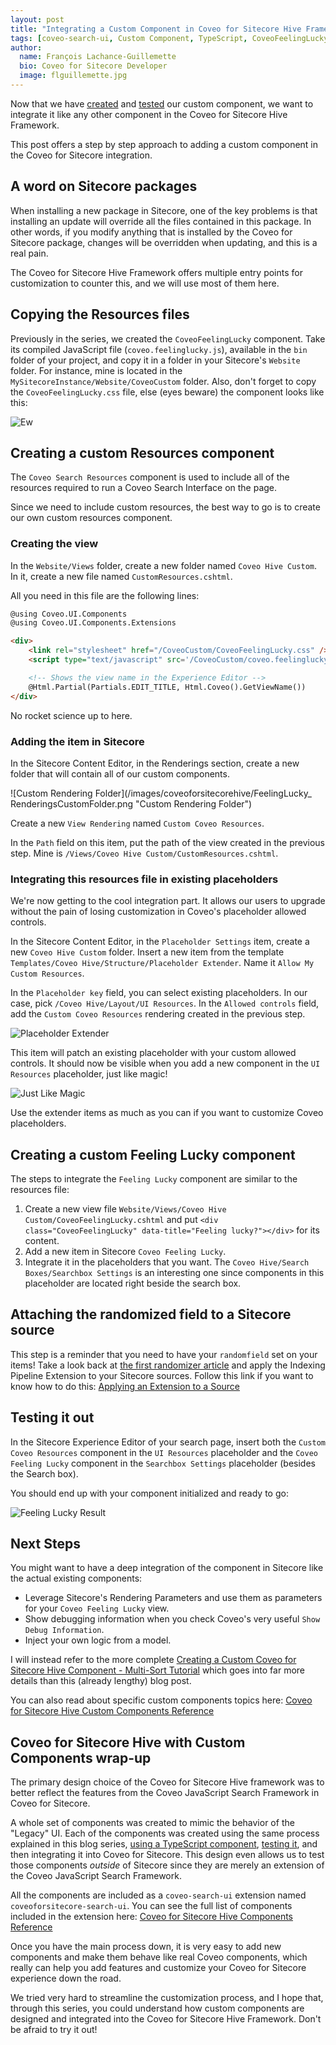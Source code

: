 ```yaml
---
layout: post
title: "Integrating a Custom Component in Coveo for Sitecore Hive Framework"
tags: [coveo-search-ui, Custom Component, TypeScript, CoveoFeelingLucky, CoveoForSitecore, Sitecore, Hive Framework]
author:
  name: François Lachance-Guillemette
  bio: Coveo for Sitecore Developer
  image: flguillemette.jpg
---
```

Now that we have [created](http://source.coveo.com/2017/11/30/randomizer-as-a-component/) and [tested](http://source.coveo.com/2017/12/01/testing-custom-component/) our custom component, we want to integrate it like any other component in the Coveo for Sitecore Hive Framework.

This post offers a step by step approach to adding a custom component in the Coveo for Sitecore integration.

<!-- more -->

## A word on Sitecore packages

When installing a new package in Sitecore, one of the key problems is that installing an update will override all the files contained in this package. In other words, if you modify anything that is installed by the Coveo for Sitecore package, changes will be overridden when updating, and this is a real pain.

The Coveo for Sitecore Hive Framework offers multiple entry points for customization to counter this, and we will use most of them here.

## Copying the Resources files

Previously in the series, we created the `CoveoFeelingLucky` component. Take its compiled JavaScript file (`coveo.feelinglucky.js`), available in the `bin` folder of your project, and copy it in a folder in your Sitecore's `Website` folder. For instance, mine is located in the `MySitecoreInstance/Website/CoveoCustom` folder. Also, don't forget to copy the `CoveoFeelingLucky.css` file, else (eyes beware) the component looks like this:

![Ew](/images/coveoforsitecorehive/FeelingLucky_Ew.png)

## Creating a custom Resources component

The `Coveo Search Resources` component is used to include all of the resources required to run a Coveo Search Interface on the page.

Since we need to include custom resources, the best way to go is to create our own custom resources component.

### Creating the view

In the `Website/Views` folder, create a new folder named `Coveo Hive Custom`. In it, create a new file named `CustomResources.cshtml`.

All you need in this file are the following lines:

```html
@using Coveo.UI.Components
@using Coveo.UI.Components.Extensions

<div>
    <link rel="stylesheet" href="/CoveoCustom/CoveoFeelingLucky.css" />
    <script type="text/javascript" src='/CoveoCustom/coveo.feelinglucky.js'></script>

    <!-- Shows the view name in the Experience Editor -->
    @Html.Partial(Partials.EDIT_TITLE, Html.Coveo().GetViewName())
</div>
```

No rocket science up to here.

### Adding the item in Sitecore

In the Sitecore Content Editor, in the Renderings section, create a new folder that will contain all of our custom components.

![Custom Rendering Folder](/images/coveoforsitecorehive/FeelingLucky_ RenderingsCustomFolder.png "Custom Rendering Folder")

Create a new `View Rendering` named `Custom Coveo Resources`.

In the `Path` field on this item, put the path of the view created in the previous step. Mine is `/Views/Coveo Hive Custom/CustomResources.cshtml`.

### Integrating this resources file in existing placeholders

We're now getting to the cool integration part. It allows our users to upgrade without the pain of losing customization in Coveo's placeholder allowed controls.

In the Sitecore Content Editor, in the `Placeholder Settings` item, create a new `Coveo Hive Custom` folder. Insert a new item from the template `Templates/Coveo Hive/Structure/Placeholder Extender`. Name it `Allow My Custom Resources`.

In the `Placeholder key` field, you can select existing placeholders. In our case, pick `/Coveo Hive/Layout/UI Resources`. In the `Allowed controls` field, add the `Custom Coveo Resources` rendering created in the previous step.

![Placeholder Extender](/images/coveoforsitecorehive/FeelingLucky_PatchingtheAllowedControls.png "Placeholder Extender")

This item will patch an existing placeholder with your custom allowed controls. It should now be visible when you add a new component in the `UI Resources` placeholder, just like magic!

![Just Like Magic](/images/coveoforsitecorehive/FeelingLucky_JustLikeMagic.png "poof!")

Use the extender items as much as you can if you want to customize Coveo placeholders.

## Creating a custom Feeling Lucky component

The steps to integrate the `Feeling Lucky` component are similar to the resources file:

1. Create a new view file `Website/Views/Coveo Hive Custom/CoveoFeelingLucky.cshtml` and put `<div class="CoveoFeelingLucky" data-title="Feeling lucky?"></div>` for its content.
2. Add a new item in Sitecore `Coveo Feeling Lucky`.
3. Integrate it in the placeholders that you want. The `Coveo Hive/Search Boxes/Searchbox Settings` is an interesting one since components in this placeholder are located right beside the search box.

## Attaching the randomized field to a Sitecore source

This step is a reminder that you need to have your `randomfield` set on your items! Take a look back at [the first randomizer article](http://source.coveo.com/2017/06/20/randomizing-results-from-a-coveo-index/#introducing-a-random-field-on-items) and apply the Indexing Pipeline Extension to your Sitecore sources. Follow this link if you want to know how to do this: [Applying an Extension to a Source](http://www.coveo.com/go?dest=cloudhelp&lcid=9&context=335)

## Testing it out

In the Sitecore Experience Editor of your search page, insert both the `Custom Coveo Resources` component in the `UI Resources` placeholder and the `Coveo Feeling Lucky` component in the `Searchbox Settings` placeholder (besides the Search box).

You should end up with your component initialized and ready to go:

![Feeling Lucky Result](/images/coveoforsitecorehive/FeelingLucky_Result.png "Could not get luckier than with this book recommendation")

## Next Steps

You might want to have a deep integration of the component in Sitecore like the actual existing components:

* Leverage Sitecore's Rendering Parameters and use them as parameters for your `Coveo Feeling Lucky` view.
* Show debugging information when you check Coveo's very useful `Show Debug Information`.
* Inject your own logic from a model.

I will instead refer to the more complete [Creating a Custom Coveo for Sitecore Hive Component - Multi-Sort Tutorial](https://developers.coveo.com/x/4QJPAg) which goes into far more details than this (already lengthy) blog post.

You can also read about specific custom components topics here: [Coveo for Sitecore Hive Custom Components Reference](https://developers.coveo.com/x/0QJPAg)

## Coveo for Sitecore Hive with Custom Components wrap-up

The primary design choice of the Coveo for Sitecore Hive framework was to better reflect the features from the Coveo JavaScript Search Framework in Coveo for Sitecore.

A whole set of components was created to mimic the behavior of the "Legacy" UI. Each of the components was created using the same process explained in this blog series, [using a TypeScript component](http://source.coveo.com/2017/11/30/randomizer-as-a-component/), [testing it](http://source.coveo.com/2017/12/01/testing-custom-component/), and then integrating it into Coveo for Sitecore. This design even allows us to test those components _outside_ of Sitecore since they are merely an extension of the Coveo JavaScript Search Framework.

All the components are included as a `coveo-search-ui` extension named `coveoforsitecore-search-ui`. You can see the full list of components included in the extension here: [Coveo for Sitecore Hive Components Reference](https://developers.coveo.com/x/JCcvAg)

Once you have the main process down, it is very easy to add new components and make them behave like real Coveo components, which really can help you add features and customize your Coveo for Sitecore experience down the road.

We tried very hard to streamline the customization process, and I hope that, through this series, you could understand how custom components are designed and integrated into the Coveo for Sitecore Hive Framework. Don't be afraid to try it out!